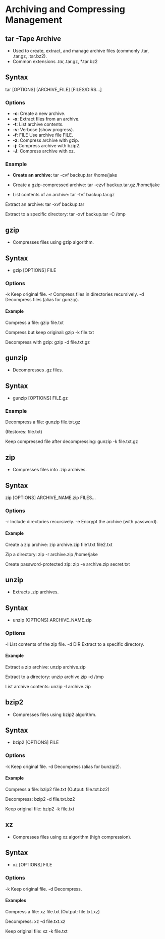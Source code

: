 # **Archiving and Compressing Management**

## **tar -Tape Archive**
- Used to create, extract, and manage archive files (commonly .tar, .tar.gz, .tar.bz2).
- Common extensions *.tar,*.tar.gz, *.tar.bz2

## **Syntax**
tar [OPTIONS] [ARCHIVE_FILE] [FILES/DIRS...]

### **Options**
- **-c**:	Create a new archive.
- **-x**:	Extract files from an archive.
- **-t**:	List archive contents.
- **-v**:	Verbose (show progress).
- **-f**: FILE	Use archive file FILE.
- **-z**:	Compress archive with gzip.
- **-j**:	Compress archive with bzip2.
- **-J**:	Compress archive with xz.

### **Example**
- __Create an archive:__
 tar -cvf backup.tar /home/jake

- Create a gzip-compressed archive:
tar -czvf backup.tar.gz /home/jake

- List contents of an archive:
tar -tvf backup.tar.gz

Extract an archive:
tar -xvf backup.tar

Extract to a specific directory:
tar -xvf backup.tar -C /tmp

## **gzip**
- Compresses files using gzip algorithm.

## **Syntax**
- gzip [OPTIONS] FILE

### **Options**
-k	Keep original file.
-r	Compress files in directories recursively.
-d	Decompress files (alias for gunzip).

#### **Example**
Compress a file:
gzip file.txt

Compress but keep original:
gzip -k file.txt

Decompress with gzip:
gzip -d file.txt.gz


## **gunzip**
- Decompresses .gz files.

## **Syntax**
- gunzip [OPTIONS] FILE.gz

### **Example**

Decompress a file:
gunzip file.txt.gz

(Restores: file.txt)

Keep compressed file after decompressing:
gunzip -k file.txt.gz


## **zip**
- Compresses files into .zip archives.

## **Syntax**
zip [OPTIONS] ARCHIVE_NAME.zip FILES...

### **Options**
-r	Include directories recursively.
-e	Encrypt the archive (with password).

#### **Example**

Create a zip archive:
zip archive.zip file1.txt file2.txt

Zip a directory:
zip -r archive.zip /home/jake

Create password-protected zip:
zip -e archive.zip secret.txt

## **unzip**
- Extracts .zip archives.

## **Syntax**
- unzip [OPTIONS] ARCHIVE_NAME.zip

### **Options**
-l	List contents of the zip file.
-d DIR	Extract to a specific directory.

#### **Example**

 Extract a zip archive:
unzip archive.zip

 Extract to a directory:
unzip archive.zip -d /tmp

 List archive contents:
unzip -l archive.zip


## **bzip2**
- Compresses files using bzip2 algorithm.

## **Syntax**
- bzip2 [OPTIONS] FILE

### **Options**
-k	Keep original file.
-d	Decompress (alias for bunzip2).

#### **Example**

Compress a file:
bzip2 file.txt
(Output: file.txt.bz2)

Decompress:
bzip2 -d file.txt.bz2

Keep original file:
bzip2 -k file.txt

## **xz**
- Compresses files using xz algorithm (high compression).

## **Syntax**
- xz [OPTIONS] FILE

### **Options**
-k	Keep original file.
-d	Decompress.

#### **Examples**

Compress a file:
xz file.txt
(Output: file.txt.xz)

Decompress:
xz -d file.txt.xz

Keep original file:
xz -k file.txt

